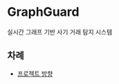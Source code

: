 # GraphGuard

실시간 그래프 기반 사기 거래 탐지 시스템

## 차례

- [프로젝트 방향](https://github.com/rurumimic/graph-guard/wiki)
